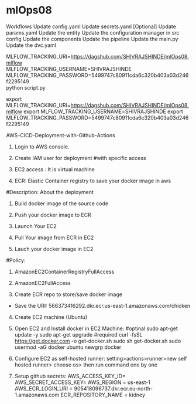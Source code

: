 # mlOps08

Workflows
Update config.yaml
Update secrets.yaml [Optional]
Update params.yaml
Update the entity
Update the configuration manager in src config
Update the components
Update the pipeline
Update the main.py
Update the dvc.yaml


MLFLOW_TRACKING_URI=https://dagshub.com/SHIVRAJSHINDE/mlOps08.mlflow \
MLFLOW_TRACKING_USERNAME=SHIVRAJSHINDE \
MLFLOW_TRACKING_PASSWORD=5499747c80911cda6c320b403a03d246f2295149 \
python script.py


export MLFLOW_TRACKING_URI=https://dagshub.com/SHIVRAJSHINDE/mlOps08.mlflow
export MLFLOW_TRACKING_USERNAME=SHIVRAJSHINDE 
export MLFLOW_TRACKING_PASSWORD=5499747c80911cda6c320b403a03d246f2295149

AWS-CICD-Deployment-with-Github-Actions
1. Login to AWS console.
2. Create IAM user for deployment
#with specific access

1. EC2 access : It is virtual machine

2. ECR: Elastic Container registry to save your docker image in aws


#Description: About the deployment

1. Build docker image of the source code

2. Push your docker image to ECR

3. Launch Your EC2 

4. Pull Your image from ECR in EC2

5. Lauch your docker image in EC2

#Policy:

1. AmazonEC2ContainerRegistryFullAccess

2. AmazonEC2FullAccess

3. Create ECR repo to store/save docker image
- Save the URI: 566373416292.dkr.ecr.us-east-1.amazonaws.com/chicken

4. Create EC2 machine (Ubuntu)

5. Open EC2 and Install docker in EC2 Machine:
#optinal
sudo apt-get update -y
sudo apt-get upgrade
#required
curl -fsSL https://get.docker.com -o get-docker.sh
sudo sh get-docker.sh
sudo usermod -aG docker ubuntu
newgrp docker

6. Configure EC2 as self-hosted runner:
setting>actions>runner>new self hosted runner> choose os> then run command one by one

7. Setup github secrets:
AWS_ACCESS_KEY_ID=
AWS_SECRET_ACCESS_KEY=
AWS_REGION = us-east-1
AWS_ECR_LOGIN_URI = 905418096737.dkr.ecr.eu-north-1.amazonaws.com
ECR_REPOSITORY_NAME = kidney

